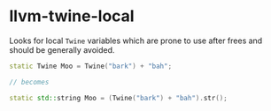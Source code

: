 # llvm-twine-local

Looks for local `Twine` variables which are prone to use after frees and
should be generally avoided.

```c++
static Twine Moo = Twine("bark") + "bah";

// becomes

static std::string Moo = (Twine("bark") + "bah").str();
```
